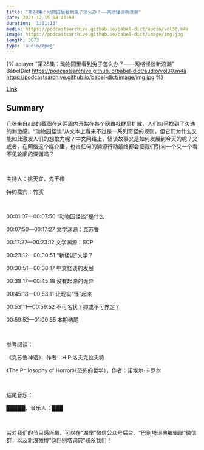```yaml
---
title: "第28集：动物园里看到兔子怎么办？——网络怪谈新浪潮"
date: 2021-12-15 08:41:59
duration: '1:01:13'
media: https://podcastsarchive.github.io/babel-dict/audio/vol30.m4a
image: https://podcastsarchive.github.io/babel-dict/image/img.jpg
length: 3673
type: 'audio/mpeg'
---
```


{% aplayer "第28集：动物园里看到兔子怎么办？——网络怪谈新浪潮" BabelDict  https://podcastsarchive.github.io/babel-dict/audio/vol30.m4a https://podcastsarchive.github.io/babel-dict/image/img.jpg %}

**[Link](https://www.xiaoyuzhoufm.com/episode/61b9ad011b486acb9e87fb2e)**

## Summary
<p>几张来自a岛的截图在这两周内开始在各个网络社群里扩散，人们似乎找到了久违的刺激感。“动物园怪谈”从文本上看来不过是一系列奇怪的规则，但它们为什么又能如此激发人们的想象力呢？中文网络上，怪谈故事又是如何发展到今天的呢？又或者，在网络这个媒介里，也许任何的溯源行动最终都会把我们引向一个又一个看不见轮廓的深渊吗？</p><p>&nbsp;</p><p>主持人：姚天宜、鬼王橙</p><p>特约嘉宾：竹溪</p><p>&nbsp;</p><p>00:01:07—00:07:50 “动物园怪谈”是什么</p><p>00:07:50—00:17:27 文学渊源：克苏鲁</p><p>00:17:27—00:23:12 文学渊源：SCP</p><p>00:23:12—00:30:51 “新怪谈”文学？</p><p>00:30:51—00:38:17 中文怪谈的发展</p><p>00:38:17—00:45:18 没有起源的诡异</p><p>00:45:18—00:53:11 让现实“怪”起来</p><p>00:53:11—00:59:52 不可名状？抑或不可界定？</p><p>00:59:52—01:00:55 本期结尾&nbsp;</p><p>&nbsp;</p><p>参考阅读：</p><p>《克苏鲁神话》，作者：H·P·洛夫克拉夫特</p><p>《The Philosophy of Horror》（恐怖的哲学），作者：诺埃尔·卡罗尔</p><p>&nbsp;</p><p>结尾音乐：</p><p>█████，音乐人：███</p><p>&nbsp;</p><p>若对我们的节目感兴趣，可以在“湖岸”微信公众号后台、“巴别塔词典编辑部”微信群，以及新浪微博“@巴别塔词典”联系我们！</p>
    
